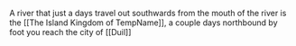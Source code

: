 A river that just a days travel out southwards from the mouth of the river is the [[The Island Kingdom of TempName]], a couple days northbound by foot you reach the city of [[Duil]]